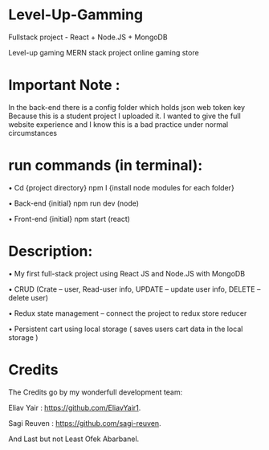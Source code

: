 # Level-Up-Gamming
Fullstack project - React + Node.JS + MongoDB


Level-up gaming
MERN stack project
online gaming store



# Important Note :
In the back-end there is a config folder which holds json web token key
Because this is a student project I uploaded it.
I wanted to give the full website experience and I know this is a bad practice under normal circumstances

# run commands (in terminal):

•	Cd {project directory} npm I {install node modules for each folder}

•	 Back-end {initial} npm run dev  (node)

•	Front-end {initial} npm start (react)

 # Description:
•	My first full-stack project using React JS and Node.JS with MongoDB 

•	CRUD (Crate – user, Read-user info, UPDATE – update user info, DELETE – delete user)  

•	Redux state management – connect the project to redux store reducer

•	Persistent cart using local storage ( saves users cart data in the local storage )

# Credits

The Credits go by my wonderfull development team:

 Eliav Yair : https://github.com/EliavYair1.

 Sagi Reuven : https://github.com/sagi-reuven.

 And Last but not Least Ofek Abarbanel.
